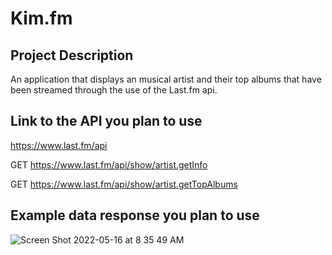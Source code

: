 # Kim.fm

## Project Description

An application that displays an musical artist and their top albums that have been streamed through the use of the Last.fm api.

## Link to the API you plan to use

https://www.last.fm/api

GET https://www.last.fm/api/show/artist.getInfo

GET https://www.last.fm/api/show/artist.getTopAlbums

## Example data response you plan to use

![Screen Shot 2022-05-16 at 8 35 49 AM](https://user-images.githubusercontent.com/102046331/168605413-7f7434ca-fad6-4cca-9554-91c7499bcd9d.png)
